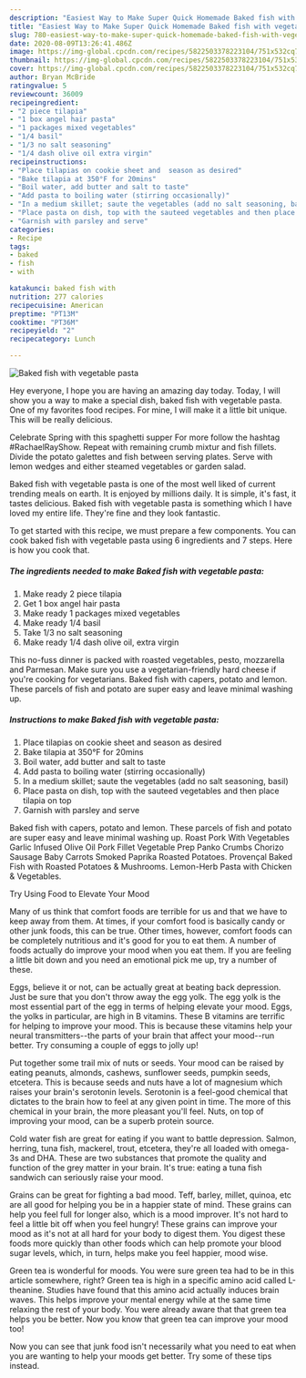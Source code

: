 ```yaml
---
description: "Easiest Way to Make Super Quick Homemade Baked fish with vegetable pasta"
title: "Easiest Way to Make Super Quick Homemade Baked fish with vegetable pasta"
slug: 780-easiest-way-to-make-super-quick-homemade-baked-fish-with-vegetable-pasta
date: 2020-08-09T13:26:41.486Z
image: https://img-global.cpcdn.com/recipes/5822503378223104/751x532cq70/baked-fish-with-vegetable-pasta-recipe-main-photo.jpg
thumbnail: https://img-global.cpcdn.com/recipes/5822503378223104/751x532cq70/baked-fish-with-vegetable-pasta-recipe-main-photo.jpg
cover: https://img-global.cpcdn.com/recipes/5822503378223104/751x532cq70/baked-fish-with-vegetable-pasta-recipe-main-photo.jpg
author: Bryan McBride
ratingvalue: 5
reviewcount: 36009
recipeingredient:
- "2 piece tilapia"
- "1 box angel hair pasta"
- "1 packages mixed vegetables"
- "1/4 basil"
- "1/3 no salt seasoning"
- "1/4 dash olive oil extra virgin"
recipeinstructions:
- "Place tilapias on cookie sheet and  season as desired"
- "Bake tilapia at 350°F for 20mins"
- "Boil water, add butter and salt to taste"
- "Add pasta to boiling water (stirring occasionally)"
- "In a medium skillet; saute the vegetables (add no salt seasoning, basil)"
- "Place pasta on dish, top with the sauteed vegetables and then place tilapia on top"
- "Garnish with parsley and serve"
categories:
- Recipe
tags:
- baked
- fish
- with

katakunci: baked fish with 
nutrition: 277 calories
recipecuisine: American
preptime: "PT13M"
cooktime: "PT36M"
recipeyield: "2"
recipecategory: Lunch

---
```



![Baked fish with vegetable pasta](https://img-global.cpcdn.com/recipes/5822503378223104/751x532cq70/baked-fish-with-vegetable-pasta-recipe-main-photo.jpg)

Hey everyone, I hope you are having an amazing day today. Today, I will show you a way to make a special dish, baked fish with vegetable pasta. One of my favorites food recipes. For mine, I will make it a little bit unique. This will be really delicious.

Celebrate Spring with this spaghetti supper For more follow the hashtag #RachaelRayShow. Repeat with remaining crumb mixtur and fish fillets. Divide the potato galettes and fish between serving plates. Serve with lemon wedges and either steamed vegetables or garden salad.

Baked fish with vegetable pasta is one of the most well liked of current trending meals on earth. It is enjoyed by millions daily. It is simple, it's fast, it tastes delicious. Baked fish with vegetable pasta is something which I have loved my entire life. They're fine and they look fantastic.


To get started with this recipe, we must prepare a few components. You can cook baked fish with vegetable pasta using 6 ingredients and 7 steps. Here is how you cook that.

<!--inarticleads1-->

##### The ingredients needed to make Baked fish with vegetable pasta:

1. Make ready 2 piece tilapia
1. Get 1 box angel hair pasta
1. Make ready 1 packages mixed vegetables
1. Make ready 1/4 basil
1. Take 1/3 no salt seasoning
1. Make ready 1/4 dash olive oil, extra virgin


This no-fuss dinner is packed with roasted vegetables, pesto, mozzarella and Parmesan. Make sure you use a vegetarian-friendly hard cheese if you&#39;re cooking for vegetarians. Baked fish with capers, potato and lemon. These parcels of fish and potato are super easy and leave minimal washing up. 

<!--inarticleads2-->

##### Instructions to make Baked fish with vegetable pasta:

1. Place tilapias on cookie sheet and  season as desired
1. Bake tilapia at 350°F for 20mins
1. Boil water, add butter and salt to taste
1. Add pasta to boiling water (stirring occasionally)
1. In a medium skillet; saute the vegetables (add no salt seasoning, basil)
1. Place pasta on dish, top with the sauteed vegetables and then place tilapia on top
1. Garnish with parsley and serve


Baked fish with capers, potato and lemon. These parcels of fish and potato are super easy and leave minimal washing up. Roast Pork With Vegetables Garlic Infused Olive Oil Pork Fillet Vegetable Prep Panko Crumbs Chorizo Sausage Baby Carrots Smoked Paprika Roasted Potatoes. Provençal Baked Fish with Roasted Potatoes &amp; Mushrooms. Lemon-Herb Pasta with Chicken &amp; Vegetables. 

Try Using Food to Elevate Your Mood


Many of us think that comfort foods are terrible for us and that we have to keep away from them. At times, if your comfort food is basically candy or other junk foods, this can be true. Other times, however, comfort foods can be completely nutritious and it's good for you to eat them. A number of foods actually do improve your mood when you eat them. If you are feeling a little bit down and you need an emotional pick me up, try a number of these.

Eggs, believe it or not, can be actually great at beating back depression. Just be sure that you don't throw away the egg yolk. The egg yolk is the most essential part of the egg in terms of helping elevate your mood. Eggs, the yolks in particular, are high in B vitamins. These B vitamins are terrific for helping to improve your mood. This is because these vitamins help your neural transmitters--the parts of your brain that affect your mood--run better. Try consuming a couple of eggs to jolly up!

Put together some trail mix of nuts or seeds. Your mood can be raised by eating peanuts, almonds, cashews, sunflower seeds, pumpkin seeds, etcetera. This is because seeds and nuts have a lot of magnesium which raises your brain's serotonin levels. Serotonin is a feel-good chemical that dictates to the brain how to feel at any given point in time. The more of this chemical in your brain, the more pleasant you'll feel. Nuts, on top of improving your mood, can be a superb protein source.

Cold water fish are great for eating if you want to battle depression. Salmon, herring, tuna fish, mackerel, trout, etcetera, they're all loaded with omega-3s and DHA. These are two substances that promote the quality and function of the grey matter in your brain. It's true: eating a tuna fish sandwich can seriously raise your mood. 

Grains can be great for fighting a bad mood. Teff, barley, millet, quinoa, etc are all good for helping you be in a happier state of mind. These grains can help you feel full for longer also, which is a mood improver. It's not hard to feel a little bit off when you feel hungry! These grains can improve your mood as it's not at all hard for your body to digest them. You digest these foods more quickly than other foods which can help promote your blood sugar levels, which, in turn, helps make you feel happier, mood wise.

Green tea is wonderful for moods. You were sure green tea had to be in this article somewhere, right? Green tea is high in a specific amino acid called L-theanine. Studies have found that this amino acid actually induces brain waves. This helps improve your mental energy while at the same time relaxing the rest of your body. You were already aware that that green tea helps you be better. Now you know that green tea can improve your mood too!

Now you can see that junk food isn't necessarily what you need to eat when you are wanting to help your moods get better. Try  some  of  these  tips  instead.

